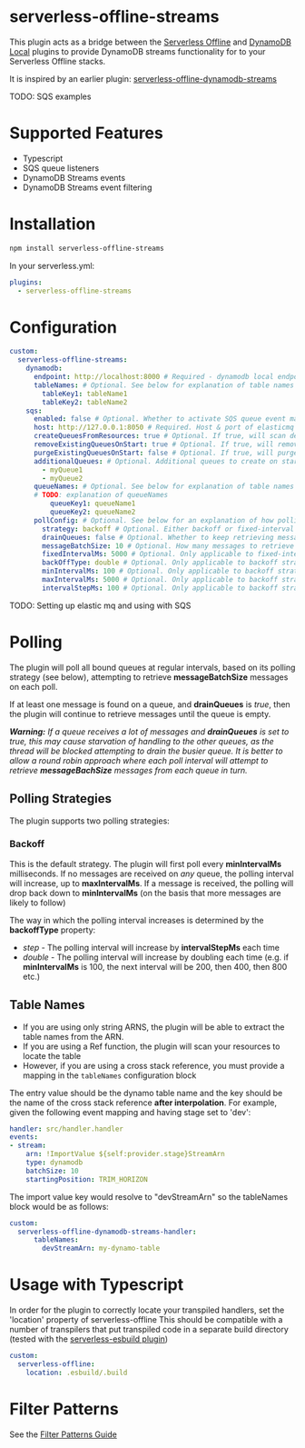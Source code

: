 # serverless-offline-streams

This plugin acts as a bridge between the [Serverless Offline](https://github.com/dherault/serverless-offline) and 
[DynamoDB Local](https://github.com/99x/serverless-dynamodb-local) plugins to provide DynamoDB streams functionality for
to your Serverless Offline stacks.

It is inspired by an earlier plugin: [serverless-offline-dynamodb-streams](https://github.com/CoorpAcademy/serverless-plugin)


TODO: SQS examples  

# Supported Features
* Typescript
* SQS queue listeners
* DynamoDB Streams events
* DynamoDB Streams event filtering

# Installation

```bash
npm install serverless-offline-streams
```

In your serverless.yml:
```yaml
plugins:
  - serverless-offline-streams
```

# Configuration
```yaml
custom:
  serverless-offline-streams:
    dynamodb:
      endpoint: http://localhost:8000 # Required - dynamodb local endpoint
      tableNames: # Optional. See below for explanation of table names mapping 
        tableKey1: tableName1
        tableKey2: tableName2
    sqs:
      enabled: false # Optional. Whether to activate SQS queue event mappings
      host: http://127.0.0.1:8050 # Required. Host & port of elasticmq instance  
      createQueuesFromResources: true # Optional. If true, will scan defined Resources for queues and create them according to the config
      removeExistingQueuesOnStart: true # Optional. If true, will remove all existing queues in elasticmq on startup
      purgeExistingQueuesOnStart: false # Optional. If true, will purge all existing queues in elasticmq on startup
      additionalQueues: # Optional. Additional queues to create on startup
        - myQueue1
        - myQueue2
      queueNames: # Optional. See below for explanation of table names mapping
      # TODO: explanation of queueNames
          queueKey1: queueName1
          queueKey2: queueName2
      pollConfig: # Optional. See below for an explanation of how polling works
        strategy: backoff # Optional. Either backoff or fixed-interval
        drainQueues: false # Optional. Whether to keep retrieving messages from a queue until there are no messages, if a message is found
        messageBatchSize: 10 # Optional. How many messages to retrieve in each batch
        fixedIntervalMs: 5000 # Optional. Only applicable to fixed-interval strategy
        backOffType: double # Optional. Only applicable to backoff strategy. Either double or step
        minIntervalMs: 100 # Optional. Only applicable to backoff strategy
        maxIntervalMs: 5000 # Optional. Only applicable to backoff strategy
        intervalStepMs: 100 # Optional. Only applicable to backoff strategy with step backoffType
```
    

TODO: Setting up elastic mq and using with SQS

# Polling
The plugin will poll all bound queues at regular intervals, based on its polling strategy (see below), attempting to 
retrieve **messageBatchSize** messages on each poll.

If at least one message is found on a queue, and **drainQueues** is _true_, then the plugin will continue to retrieve
messages until the queue is empty.

_**Warning:** If a queue receives a lot of messages and **drainQueues** is set to true, this may cause starvation of 
handling to the other queues, as the thread will be blocked attempting to drain the busier queue. It is better to allow 
a round robin approach where each poll interval will attempt to retrieve **messageBachSize** messages from each queue in 
turn._ 


## Polling Strategies
The plugin supports two polling strategies:

### Backoff 
This is the default strategy. The plugin will first poll every **minIntervalMs** milliseconds. If no messages are 
received on _any_ queue, the polling interval will increase, up to **maxIntervalMs**. If a message is received, the 
polling will drop back down to **minIntervalMs** (on the basis that more messages are likely to follow)
 
The way in which the polling interval increases is determined by the **backoffType** property:
* _step_ - The polling interval will increase by **intervalStepMs** each time
* _double_ - The polling interval will increase by doubling each time (e.g. if **minIntervalMs** is 100, the next 
               interval will be 200, then 400, then 800 etc.)

## Table Names
* If you are using only string ARNS, the plugin will be able to extract the table names from the ARN.
* If you are using a Ref function, the plugin will scan your resources to locate the table
* However, if you are using a cross stack reference, you must provide a mapping in the `tableNames` configuration block 

The entry value should be the dynamo table name and the  key should be the name of the cross stack reference 
__after interpolation__. For example, given the following event mapping and having stage set to 'dev':

```yaml
handler: src/handler.handler
events:
- stream:
    arn: !ImportValue ${self:provider.stage}StreamArn
    type: dynamodb
    batchSize: 10
    startingPosition: TRIM_HORIZON
```

The import value key would resolve to "devStreamArn" so the tableNames block would be as follows:

```yaml
custom:
  serverless-offline-dynamodb-streams-handler:
      tableNames: 
        devStreamArn: my-dynamo-table
```

# Usage with Typescript
In order for the plugin to correctly locate your transpiled handlers, set the 'location' property of serverless-offline
This should be compatible with a number of transpilers that put transpiled code in a separate build directory (tested 
with the [serverless-esbuild plugin](https://github.com/floydspace/serverless-esbuild)) 

```yaml
custom:
  serverless-offline:
    location: .esbuild/.build
```

# Filter Patterns
See the [Filter Patterns Guide](packages/serverless-offline-streams/src/dynamodb/filterPatterns/README.md)